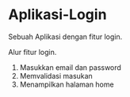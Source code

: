 # Aplikasi-Login
Sebuah Aplikasi dengan fitur login.

Alur fitur login.
1. Masukkan email dan password
2. Memvalidasi masukan
3. Menampilkan halaman home
